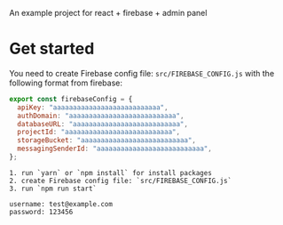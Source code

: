 An example project for react + firebase + admin panel

# Get started
You need to create Firebase config file: `src/FIREBASE_CONFIG.js` with the following format from firebase:

``` js
export const firebaseConfig = {
  apiKey: "aaaaaaaaaaaaaaaaaaaaaaaaaaa",
  authDomain: "aaaaaaaaaaaaaaaaaaaaaaaaaaa",
  databaseURL: "aaaaaaaaaaaaaaaaaaaaaaaaaaa",
  projectId: "aaaaaaaaaaaaaaaaaaaaaaaaaaa",
  storageBucket: "aaaaaaaaaaaaaaaaaaaaaaaaaaa",
  messagingSenderId: "aaaaaaaaaaaaaaaaaaaaaaaaaaa",
};
```

```
1. run `yarn` or `npm install` for install packages
2. create Firebase config file: `src/FIREBASE_CONFIG.js`
3. run `npm run start`

username: test@example.com
password: 123456
```